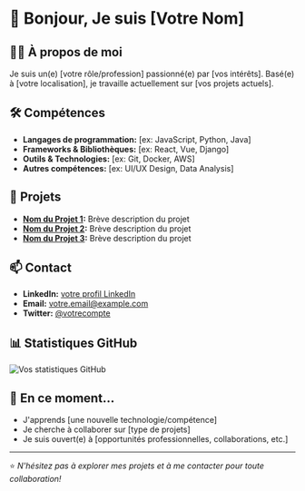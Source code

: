 # 👋 Bonjour, Je suis [Votre Nom]

## 👨‍💻 À propos de moi
Je suis un(e) [votre rôle/profession] passionné(e) par [vos intérêts]. Basé(e) à [votre localisation], je travaille actuellement sur [vos projets actuels].

## 🛠️ Compétences
- **Langages de programmation:** [ex: JavaScript, Python, Java]
- **Frameworks & Bibliothèques:** [ex: React, Vue, Django]
- **Outils & Technologies:** [ex: Git, Docker, AWS]
- **Autres compétences:** [ex: UI/UX Design, Data Analysis]

## 🚀 Projets
- **[Nom du Projet 1](lien_vers_le_projet):** Brève description du projet
- **[Nom du Projet 2](lien_vers_le_projet):** Brève description du projet
- **[Nom du Projet 3](lien_vers_le_projet):** Brève description du projet

## 📫 Contact
- **LinkedIn:** [votre profil LinkedIn](lien)
- **Email:** votre.email@example.com
- **Twitter:** [@votrecompte](lien_twitter)

## 📊 Statistiques GitHub
![Vos statistiques GitHub](https://github-readme-stats.vercel.app/api?username=VOTRE_NOM_UTILISATEUR&show_icons=true&theme=radical)

## 🌱 En ce moment...
- J'apprends [une nouvelle technologie/compétence]
- Je cherche à collaborer sur [type de projets]
- Je suis ouvert(e) à [opportunités professionnelles, collaborations, etc.]

---
⭐️ *N'hésitez pas à explorer mes projets et à me contacter pour toute collaboration!*
